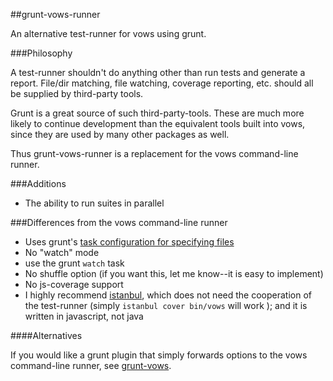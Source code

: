 ##grunt-vows-runner

An alternative test-runner for vows using grunt.

###Philosophy

A test-runner shouldn't do anything other than run tests and generate a report.  File/dir matching, file watching,
coverage reporting, etc. should all be supplied by third-party tools.

Grunt is a great source of such third-party-tools.  These are much more likely to continue development than the equivalent
tools built into vows, since they are used by many other packages as well.

Thus grunt-vows-runner is a replacement for the vows command-line runner.

###Additions

* The ability to run suites in parallel

###Differences from the vows command-line runner

* Uses grunt's [task configuration for specifying files](https://github.com/gruntjs/grunt/wiki/Configuring-tasks#Files)
* No "watch" mode
 * use the grunt ``watch`` task
* No shuffle option (if you want this, let me know--it is easy to implement)
* No js-coverage support
 * I highly recommend [istanbul](https://github.com/yahoo/istanbul), which does not need the cooperation of the test-runner
 (simply ``istanbul cover bin/vows`` will work ); and it is written in javascript, not java

####Alternatives

If you would like a grunt plugin that simply forwards options to the vows command-line runner,
see [grunt-vows](https://github.com/CMTegner/grunt-vows).


